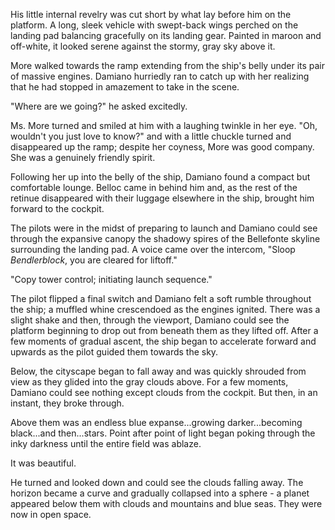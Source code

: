 His little internal revelry was cut short by what lay before him on the platform. A long, sleek vehicle with swept-back wings perched on the landing pad balancing gracefully on its landing gear. Painted in maroon and off-white, it looked serene against the stormy, gray sky above it.

More walked towards the ramp extending from the ship's belly under its pair of massive engines. Damiano hurriedly ran to catch up with her realizing that he had stopped in amazement to take in the scene.

"Where are we going?" he asked excitedly.

Ms. More turned and smiled at him with a laughing twinkle in her eye. "Oh, wouldn't you just love to know?" and with a little chuckle turned and disappeared up the ramp; despite her coyness, More was good company. She was a genuinely friendly spirit.

Following her up into the belly of the ship, Damiano found a compact but comfortable lounge. Belloc came in behind him and, as the rest of the retinue disappeared with their luggage elsewhere in the ship, brought him forward to the cockpit.

The pilots were in the midst of preparing to launch and Damiano could see through the expansive canopy the shadowy spires of the Bellefonte skyline surrounding the landing pad. A voice came over the intercom, "Sloop _Bendlerblock_, you are cleared for liftoff."

"Copy tower control; initiating launch sequence."

The pilot flipped a final switch and Damiano felt a soft rumble throughout the ship; a muffled whine crescendoed as the engines ignited. There was a slight shake and then, through the viewport, Damiano could see the platform beginning to drop out from beneath them as they lifted off. After a few moments of gradual ascent, the ship began to accelerate forward and upwards as the pilot guided them towards the sky.

Below, the cityscape began to fall away and was quickly shrouded from view as they glided into the gray clouds above. For a few moments, Damiano could see nothing except clouds from the cockpit. But then, in an instant, they broke through.

Above them was an endless blue expanse...growing darker...becoming black...and then...stars. Point after point of light began poking through the inky darkness until the entire field was ablaze.

It was beautiful.

He turned and looked down and could see the clouds falling away. The horizon became a curve and gradually collapsed into a sphere - a planet appeared below them with clouds and mountains and blue seas. They were now in open space.
